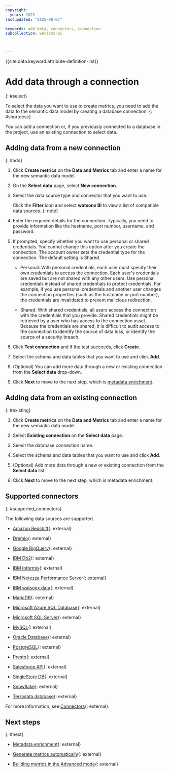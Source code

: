 ```yaml
---
copyright:
  years: 2025
lastupdated: "2025-08-07"

keywords: add data, connectors, connection
subcollection: watsonx-bi



---
```


{{site.data.keyword.attribute-definition-list}}

# Add data through a connection
{: #select}

To select the data you want to use to create metrics, you need to add the data to the semantic data model by creating a database connection. {: #shortdesc}

You can add a connection or, if you previously connected to a database in the project, use an existing connection to select data.  

## Adding data from a new connection 
{: #add}

1. Click **Create metrics** on the **Data and Metrics** tab and enter a name for the new semantic data model.

2. On the **Select data** page, select **New connection**. 

3. Select the data source type and connector that you want to use. 

   Click the **Filter** icon and select **watsonx BI** to view a list of compatible data sources. 
   {: note}

4. Enter the required details for the connection. Typically, you need to provide information like the hostname, port number, username, and password.  

5. If prompted, specify whether you want to use personal or shared credentials. You cannot change this option after you create the connection. The account owner sets the credential type for the connection. The default setting is Shared.

   - Personal: With personal credentials, each user must specify their own credentials to access the connection. Each user's credentials are saved but are not shared with any other users. Use personal credentials instead of shared credentials to protect credentials. For example, if you use personal credentials and another user changes the connection properties (such as the hostname or port number), the credentials are invalidated to prevent malicious redirection.

   - Shared: With shared credentials, all users access the connection with the credentials that you provide. Shared credentials might be retrieved by a user who has access to the connection asset. Because the credentials are shared, it is difficult to audit access to the connection to identify the source of data loss, or identify the source of a security breach.

6. Click **Test connection** and if the test succeeds, click **Create**.

7. Select the schema and data tables that you want to use and click **Add**.

8. (Optional) You can add more data through a new or existing connection from the **Select data** drop-down. 

9. Click **Next** to move to the next step, which is [metadata enrichment](/docs/watsonx-bi?topic=watsonx-bi-enrich).  

## Adding data from an existing connection 
{: #existing}

1. Click **Create metrics** on the **Data and Metrics** tab and enter a name for the new semantic data model. 

2. Select **Existing connection** on the **Select data** page. 

3. Select the database connection name.

4. Select the schema and data tables that you want to use and click **Add**.

5. (Optional) Add more data through a new or existing connection from the **Select data** list. 

6. Click **Next** to move to the next step, which is metadata enrichment.

## Supported connectors
{: #supported_connectors}

The following data sources are supported. 

- [Amazon Redshift](/docs/watsonx-bi?topic=watsonx-bi-amazon_redshift){: external}
- [Dremio](/docs/watsonx-bi?topic=watsonx-bi-dremio){: external}
- [Google BigQuery](/docs/watsonx-bi?topic=watsonx-bi-google_big_query){: external}

- [IBM Db2](/docs/watsonx-bi?topic=watsonx-bi-db2){: external}
- [IBM Informix](/docs/watsonx-bi?topic=watsonx-bi-informix){: external}
- [IBM Netezza Performance Server](/docs/watsonx-bi?topic=watsonx-bi-netezza){: external} 
- [IBM watsonx.data](/docs/watsonx-bi?topic=watsonx-bi-wxd){: external} 
- [MariaDB](/docs/watsonx-bi?topic=watsonx-bi-mariadb){: external} 
- [Microsoft Azure SQL Database](/docs/watsonx-bi?topic=watsonx-bi-microsoft_azure_sql){: external} 
- [Microsoft SQL Server](/docs/watsonx-bi?topic=watsonx-bi-microsoft_sql){: external} 
- [MySQL](/docs/watsonx-bi?topic=watsonx-bi-mysql){: external}
- [Oracle Database](/docs/watsonx-bi?topic=watsonx-bi-oracle){: external} 
- [PostgreSQL](/docs/watsonx-bi?topic=watsonx-bi-postgresql){: external}
- [Presto](/docs/watsonx-bi?topic=watsonx-bi-presto){: external} 
- [Salesforce API](/docs/watsonx-bi?topic=watsonx-bi-salesforce_api){: external} 
- [SingleStore DB](/docs/watsonx-bi?topic=watsonx-bi-singlesourcedb){: external}
- [Snowflake](/docs/watsonx-bi?topic=watsonx-bi-snowflake){: external} 
- [Terradata database](/docs/watsonx-bi?topic=watsonx-bi-terradata){: external} 

For more information, see [Connectors](https://dataplatform.cloud.ibm.com/docs/content/wsj/manage-data/conn_types.html?context=cpdaas&context=analytics&context=cpdaas&context=cpdaas&context=cpdaas&context=cpdaas&context=cpdaas&context=cpdaas&context=analytics&context=cpdaas&context=analytics&context=analytics&context=analytics&context=analytics&context=analytics&context=analytics&context=cpdaas&context=analytics&context=analytics&context=cpdaas&context=analytics&context=cpdaas&context=cpdaas&context=analytics&context=cpdaas&context=analytics&context=cpdaas&context=cpdaas&context=analytics&context=analytics&context=analytics&context=dph&context=analytics&context=cpdaas&audience=wdp&audience=wdp&audience=wdp&audience=wdp&audience=wdp&audience=wdp&audience=wdp&audience=wdp){: external}.

## Next steps
{: #next}

- [Metadata enrichment](/docs/watsonx-bi?topic=watsonx-bi-enrich){: external} 

- [Generate metrics automatically](/docs/watsonx-bi?topic=watsonx-bi-generate_metrics){: external} 

- [Building metrics in the Advanced mode](/docs/watsonx-bi?topic=watsonx-bi-advanced_mode){: external} 
